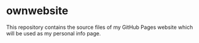# ownwebsite
This repository contains the source files of my GitHub Pages website which will be used as my personal info page.
